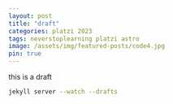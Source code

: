 ```yaml
---
layout: post
title: "draft"
categories: platzi 2023
tags: neverstoplearning platzi astro
image: /assets/img/featured-posts/code4.jpg
pin: true
---
```


this is a draft

```bash
jekyll server --watch --drafts
```

